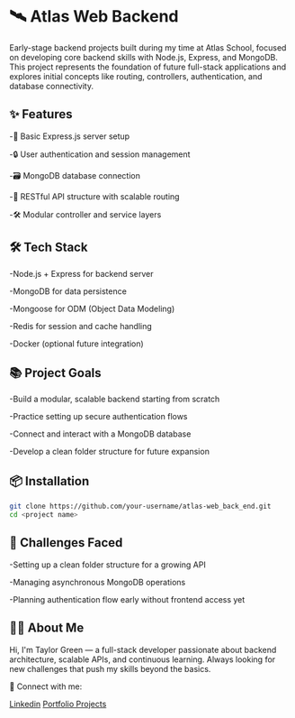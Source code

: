 # 🛰️ Atlas Web Backend

Early-stage backend projects built during my time at Atlas School, focused on developing core backend skills with Node.js, Express, and MongoDB.
This project represents the foundation of future full-stack applications and explores initial concepts like routing, controllers, authentication, and database connectivity.


## ✨ Features

-🚀 Basic Express.js server setup

-🔒 User authentication and session management

-🗃️ MongoDB database connection

-🔄 RESTful API structure with scalable routing

-🛠️ Modular controller and service layers


## 🛠 Tech Stack

-Node.js + Express for backend server

-MongoDB for data persistence

-Mongoose for ODM (Object Data Modeling)

-Redis for session and cache handling

-Docker (optional future integration)


## 📚 Project Goals

-Build a modular, scalable backend starting from scratch

-Practice setting up secure authentication flows

-Connect and interact with a MongoDB database

-Develop a clean folder structure for future expansion


## 📦 Installation

```bash
git clone https://github.com/your-username/atlas-web_back_end.git
cd <project name>
```


## 🧠 Challenges Faced

-Setting up a clean folder structure for a growing API

-Managing asynchronous MongoDB operations

-Planning authentication flow early without frontend access yet


## 🧑‍💻 About Me

Hi, I'm Taylor Green — a full-stack developer passionate about backend architecture, scalable APIs, and continuous learning.
Always looking for new challenges that push my skills beyond the basics.

📎 Connect with me:

[Linkedin](https://www.linkedin.com/in/greentaylor27/)
[Portfolio Projects](https://github.com/Greentaylor27?tab=repositories)
